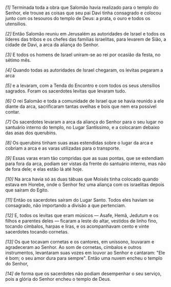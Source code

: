 *[1]* Terminada toda a obra que Salomão havia realizado para o templo do Senhor, ele trouxe as coisas que seu pai Davi tinha consagrado e colocou junto com os tesouros do templo de Deus: a prata, o ouro e todos os utensílios.

*[2]* Então Salomão reuniu em Jerusalém as autoridades de Israel e todos os líderes das tribos e os chefes das famílias israelitas, para levarem de Sião, a cidade de Davi, a arca da aliança do Senhor.

*[3]* E todos os homens de Israel uniram-se ao rei por ocasião da festa, no sétimo mês.

*[4]* Quando todas as autoridades de Israel chegaram, os levitas pegaram a arca

*[5]* e a levaram, com a Tenda do Encontro e com todos os seus utensílios sagrados. Foram os sacerdotes levitas que levaram tudo.

*[6]* O rei Salomão e toda a comunidade de Israel que se havia reunido a ele diante da arca, sacrificaram tantas ovelhas e bois que nem era possível contar.

*[7]* Os sacerdotes levaram a arca da aliança do Senhor para o seu lugar no santuário interno do templo, no Lugar Santíssimo, e a colocaram debaixo das asas dos querubins.

*[8]* Os querubins tinham suas asas estendidas sobre o lugar da arca e cobriam a arca e as varas utilizadas para o transporte.

*[9]* Essas varas eram tão compridas que as suas pontas, que se estendiam para fora da arca, podiam ser vistas da frente do santuário interno, mas não de fora dele; e elas estão lá até hoje.

*[10]* Na arca havia só as duas tábuas que Moisés tinha colocado quando estava em Horebe, onde o Senhor fez uma aliança com os israelitas depois que saíram do Egito.

*[11]* Então os sacerdotes saíram do Lugar Santo. Todos eles haviam se consagrado, não importando a divisão a que pertenciam.

*[12]* E, todos os levitas que eram músicos — Asafe, Hemã, Jedutum e os filhos e parentes deles — ficaram a leste do altar, vestidos de linho fino, tocando címbalos, harpas e liras, e os acompanhavam cento e vinte sacerdotes tocando cornetas.

*[13]* Os que tocavam cornetas e os cantores, em uníssono, louvaram e agradeceram ao Senhor. Ao som de cornetas, címbalos e outros instrumentos, levantaram suas vozes em louvor ao Senhor e cantaram: "Ele é bom; o seu amor dura para sempre". Então uma nuvem encheu o templo do Senhor,

*[14]* de forma que os sacerdotes não podiam desempenhar o seu serviço, pois a glória do Senhor encheu o templo de Deus.

